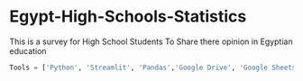 # Egypt-High-Schools-Statistics
This is a survey for High School Students To Share there opinion in Egyptian education
```Python
Tools = ['Python', 'Streamlit', 'Pandas','Google Drive', 'Google Sheets', 'Google Forms']
```
